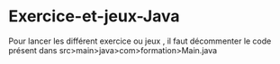 # Exercice-et-jeux-Java

Pour lancer les différent exercice ou jeux , il faut décommenter le code présent dans src>main>java>com>formation>Main.java